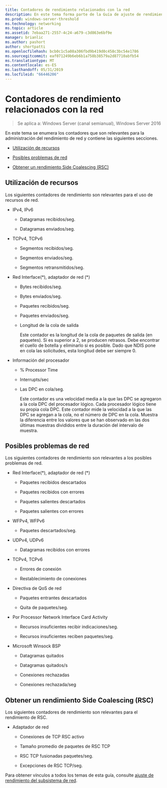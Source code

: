 ```yaml
---
title: Contadores de rendimiento relacionados con la red
description: En este tema forma parte de la Guía de ajuste de rendimiento del subsistema de red para Windows Server 2016.
ms.prod: windows-server-threshold
ms.technology: networking
ms.topic: article
ms.assetid: 7ebaa271-2557-4c24-a679-c3d863e6bf9e
manager: brianlic
ms.author: pashort
author: shortpatti
ms.openlocfilehash: bcb0c1c5a08a306fbd9b419d0c458c3bc54e1786
ms.sourcegitcommit: eaf071249b6eb6b1a758b38579a2d87710abfb54
ms.translationtype: MT
ms.contentlocale: es-ES
ms.lasthandoff: 05/31/2019
ms.locfileid: "66446206"
---
```

# <a name="network-related-performance-counters"></a>Contadores de rendimiento relacionados con la red

>Se aplica a: Windows Server (canal semianual), Windows Server 2016

En este tema se enumera los contadores que son relevantes para la administración del rendimiento de red y contiene las siguientes secciones.  
  
-   [Utilización de recursos](#bkmk_ru)  
  
-   [Posibles problemas de red](#bkmk_np)  
  
-   [Obtener un rendimiento Side Coalescing (RSC)](#bkmk_rsc)  
  
##  <a name="bkmk_ru"></a> Utilización de recursos  

Los siguientes contadores de rendimiento son relevantes para el uso de recursos de red.  
  
- IPv4, IPv6  
  
  -   Datagramas recibidos/seg.  
  
  -   Datagramas enviados/seg.  
  
- TCPv4, TCPv6  
  
  -   Segmentos recibidos/seg.  
  
  -   Segmentos enviados/seg.  
  
  -   Segmentos retransmitidos/seg.  
  
- Red Interface(*), adaptador de red (\*)  
  
  - Bytes recibidos/seg.  
  
  - Bytes enviados/seg.  
  
  - Paquetes recibidos/seg.  
  
  - Paquetes enviados/seg.  
  
  - Longitud de la cola de salida  
  
    Este contador es la longitud de la cola de paquetes de salida \(en paquetes\). Si es superior a 2, se producen retrasos. Debe encontrar el cuello de botella y eliminarlo si es posible. Dado que NDIS pone en cola las solicitudes, esta longitud debe ser siempre 0.  
  
- Información del procesador  
  
  - % Processor Time  
  
  - Interrupts/sec  
  
  - Las DPC en cola/seg.  
  
    Este contador es una velocidad media a la que las DPC se agregaron a la cola DPC del procesador lógico. Cada procesador lógico tiene su propia cola DPC. Este contador mide la velocidad a la que las DPC se agregan a la cola, no el número de DPC en la cola. Muestra la diferencia entre los valores que se han observado en las dos últimas muestras divididos entre la duración del intervalo de muestra.  
  
##  <a name="bkmk_np"></a> Posibles problemas de red  

Los siguientes contadores de rendimiento son relevantes a los posibles problemas de red.  
  
-   Red Interface(*), adaptador de red (\*)  
  
    -   Paquetes recibidos descartados  
  
    -   Paquetes recibidos con errores  
  
    -   Paquetes salientes descartados  
  
    -   Paquetes salientes con errores  
  
-   WFPv4, WFPv6  
  
    -   Paquetes descartados/seg.

-   UDPv4, UDPv6

    -   Datagramas recibidos con errores  
  
-   TCPv4, TCPv6  
  
    -   Errores de conexión  
  
    -   Restablecimiento de conexiones  
  
-   Directiva de QoS de red  
  
    -   Paquetes entrantes descartados  
  
    -   Quita de paquetes/seg.  
  
-   Por Processor Network Interface Card Activity  
  
    -   Recursos insuficientes recibir indicaciones/seg.  
  
    -   Recursos insuficientes reciben paquetes/seg.  
  
-   Microsoft Winsock BSP  
  
    -   Datagramas quitados  
  
    -   Datagramas quitados/s  
  
    -   Conexiones rechazadas  
  
    -   Conexiones rechazada/seg  
  
##  <a name="bkmk_rsc"></a> Obtener un rendimiento Side Coalescing (RSC)  

Los siguientes contadores de rendimiento son relevantes para el rendimiento de RSC.  
  
-   Adaptador de red  
  
    -   Conexiones de TCP RSC activo  
  
    -   Tamaño promedio de paquetes de RSC TCP  
  
    -   RSC TCP fusionadas paquetes/seg.  
  
    -   Excepciones de RSC TCP/seg.

Para obtener vínculos a todos los temas de esta guía, consulte [ajuste de rendimiento del subsistema de red](net-sub-performance-top.md).